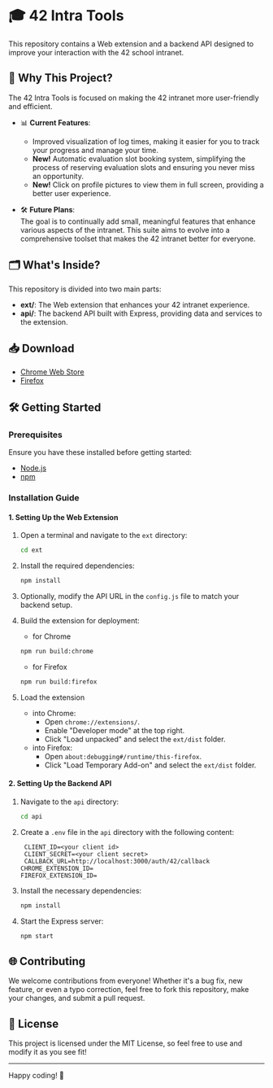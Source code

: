 # 🎓 42 Intra Tools

This repository contains a Web extension and a backend API designed to improve your interaction with the 42 school intranet.

## 🚀 Why This Project?

The 42 Intra Tools is focused on making the 42 intranet more user-friendly and efficient. 

- 📊 **Current Features**:  
  - Improved visualization of log times, making it easier for you to track your progress and manage your time.  
  - **New!** Automatic evaluation slot booking system, simplifying the process of reserving evaluation slots and ensuring you never miss an opportunity.  
  - **New!** Click on profile pictures to view them in full screen, providing a better user experience.  

- 🛠️ **Future Plans**:  
  The goal is to continually add small, meaningful features that enhance various aspects of the intranet. This suite aims to evolve into a comprehensive toolset that makes the 42 intranet better for everyone.  

## 🗂️ What's Inside?

This repository is divided into two main parts:

- **ext/**: The Web extension that enhances your 42 intranet experience.
- **api/**: The backend API built with Express, providing data and services to the extension.

## 📥 Download

- [Chrome Web Store](https://chromewebstore.google.com/detail/42-intratools/hmffgknhokibmhbfhmfgfknpcjgeclgo)
- [Firefox](https://github.com/UnRenardQuiDab/42intraExtension/releases)

## 🛠️ Getting Started

### Prerequisites

Ensure you have these installed before getting started:

- [Node.js](https://nodejs.org/)
- [npm](https://www.npmjs.com/)

### Installation Guide

#### 1. Setting Up the Web Extension

1. Open a terminal and navigate to the `ext` directory:
   ```bash
   cd ext
   ```

2. Install the required dependencies:
   ```bash
   npm install
   ```

3. Optionally, modify the API URL in the `config.js` file to match your backend setup.

4. Build the extension for deployment:

   - for Chrome
   ```bash
   npm run build:chrome
   ```
   
   - for Firefox
   ```bash
   npm run build:firefox
   ```

5. Load the extension

   - into Chrome:
      - Open `chrome://extensions/`.
      - Enable "Developer mode" at the top right.
      - Click "Load unpacked" and select the `ext/dist` folder.
   - into Firefox:
      - Open `about:debugging#/runtime/this-firefox`.
      - Click "Load Temporary Add-on" and select the `ext/dist` folder.

#### 2. Setting Up the Backend API

1. Navigate to the `api` directory:
   ```bash
   cd api
   ```

2. Create a `.env` file in the `api` directory with the following content:
   ```env
	CLIENT_ID=<your client id>
	CLIENT_SECRET=<your client secret>
	CALLBACK_URL=http://localhost:3000/auth/42/callback
   CHROME_EXTENSION_ID=
   FIREFOX_EXTENSION_ID=
   ```

3. Install the necessary dependencies:
   ```bash
   npm install
   ```

4. Start the Express server:
   ```bash
   npm start
   ```

## 🌐 Contributing

We welcome contributions from everyone! Whether it's a bug fix, new feature, or even a typo correction, feel free to fork this repository, make your changes, and submit a pull request.

## 📜 License

This project is licensed under the MIT License, so feel free to use and modify it as you see fit!

---

Happy coding! 🎉